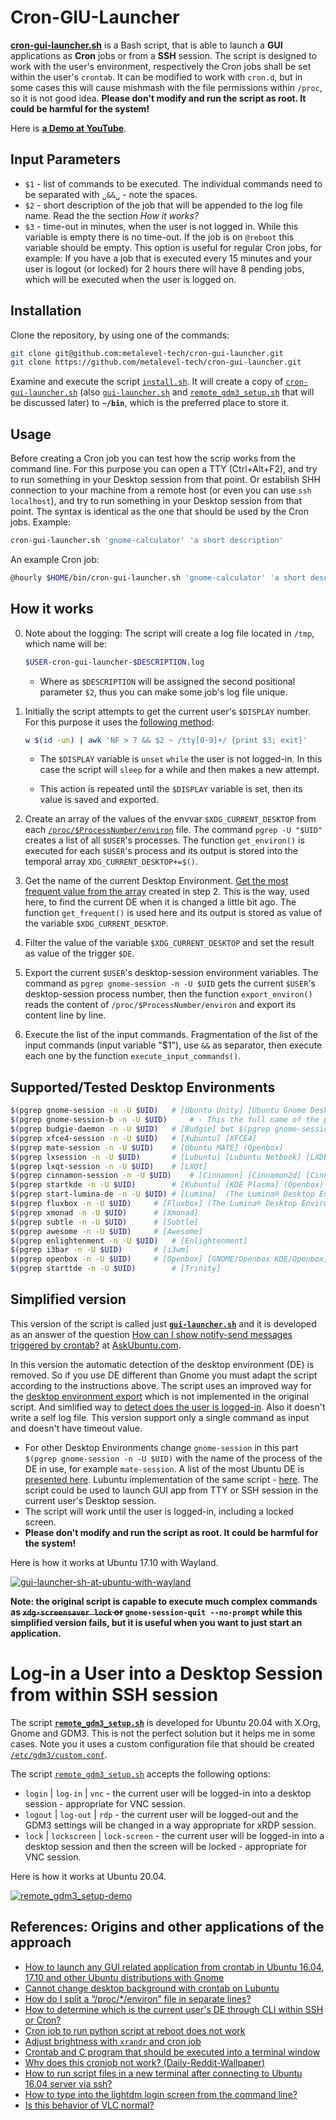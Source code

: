 # Cron-GIU-Launcher

[**cron-gui-launcher.sh**](scripts/cron-gui-launcher.sh) is a Bash script, that is able to launch a **GUI** applications as **Cron** jobs or from a **SSH** session. The script is designed to work with the user's environment, respectively the Cron jobs shall be set within the user's `crontab`. It can be modified to work with `cron.d`, but in some cases this will cause mishmash with the file permissions within `/proc`, so it is not good idea. **Please don't modify and run the script as root. It could be harmful for the system!**

Here is [**a Demo at YouTube**](https://youtube.com/playlist?list=PLO24trCW6Y8evkphLwjzU_AdrznkarVS9).

## Input Parameters

- `$1` - list of commands to be executed. The individual commands need to be separated with `␣&&␣` - note the spaces.
- `$2` - short description of the job that will be appended to the log file name. Read the the section *How it works?*
- `$3` - time-out in minutes, when the user is not logged in. While this variable is empty there is no time-out. If the job is on `@reboot` this variable should be empty. This option is useful for regular Cron jobs, for example: If you have a job that is executed every 15 minutes and your user is logout (or locked) for 2 hours there will have 8 pending jobs, which will be executed when the user is logged on.

## Installation

Clone the repository, by using one of the commands:

````bash
git clone git@github.com:metalevel-tech/cron-gui-launcher.git
git clone https://github.com/metalevel-tech/cron-gui-launcher.git
````

Examine and execute the script [`install.sh`](install.sh). It will create a copy of [`cron-gui-launcher.sh`](scripts/cron-gui-launcher.sh) (also [`gui-launcher.sh`](scripts/gui-launcher.sh) and [`remote_gdm3_setup.sh`](scripts/remote_gdm3_setup.sh) that will be discussed later) to **`~/bin`**, which is the preferred place to store it.

## Usage

Before creating a Cron job you can test how the scrip works from the command line. For this purpose you can open a TTY (Ctrl+Alt+F2), and try to run something in your Desktop session from that point. Or establish SHH connection to your machine from a remote host (or even you can use `ssh localhost`), and try to run something in your Desktop session from that point. The syntax is identical as the one that should be used by the Cron jobs. Example:

````bash
cron-gui-launcher.sh 'gnome-calculator' 'a short description'
````

An example Cron job:
````bash
@hourly $HOME/bin/cron-gui-launcher.sh 'gnome-calculator' 'a short description'
````

## How it works

0. Note about the logging: The script will create a log file located in `/tmp`, which name will be:

	````bash
	$USER-cron-gui-launcher-$DESCRIPTION.log
	````

   - Where as `$DESCRIPTION` will be assigned the second positional parameter `$2`, thus you can make some job's log file unique.

1. Initially the script attempts to get the current user's `$DISPLAY` number. For this purpose it uses the [following method](https://askubuntu.com/a/744751/566421):

	````bash
	w $(id -un) | awk 'NF > 7 && $2 ~ /tty[0-9]+/ {print $3; exit}'
	````
   
   - The `$DISPLAY` variable is `unset` `while` the user is not logged-in. In this case the script will `sleep` for a while and then makes a new attempt. 
   
   - This action is repeated until the `$DISPLAY` variable is set, then its value is saved and exported. 

2. Create an array of the values of the envvar `$XDG_CURRENT_DESKTOP` from each [`/proc/$ProcessNumber/environ`](http://manpages.ubuntu.com/manpages/trusty/man5/proc.5.html) file. The command `pgrep -U "$UID"` creates a list of all `$USER`'s processes. The function `get_environ()` is executed for each `$USER`'s process and its output is stored into the temporal array `XDG_CURRENT_DESKTOP+=$()`.

3. Get the name of the current Desktop Environment. [Get the most frequent value from the array](https://stackoverflow.com/questions/43440425/most-frequent-element-in-an-array-bash-3-2) created in step 2. This is the way, used here, to find the current DE when it is changed a little bit ago. The function `get_frequent()` is used here and its output is stored as value of the variable `$XDG_CURRENT_DESKTOP`.

4. Filter the value of the variable `$XDG_CURRENT_DESKTOP` and set the result as value of the trigger `$DE`.

5. Export the current `$USER`'s desktop-session environment variables. The command as `pgrep gnome-session -n -U $UID` gets the current `$USER`'s desktop-session process number, then the function `export_environ()` reads the content of `/proc/$ProcessNumber/environ` and export its content line by line.

6. Execute the list of the input commands. Fragmentation of the list of the input commands (input variable "$1"), use ` && ` as separator, then execute each one by the function `execute_input_commands()`.

## Supported/Tested Desktop Environments

```bash
$(pgrep gnome-session -n -U $UID)	# [Ubuntu Unity] [Ubuntu Gnome Desktop] [Gnome Classic | Flashbach (compis|metacity)] (Openbox) [Budgie]
$(pgrep gnome-session-b -n -U $UID) 	# - This the full name of the process!
$(pgrep budgie-daemon -n -U $UID)	# [Budgie] but $(pgrep gnome-session -n -U $UID) is better choice
$(pgrep xfce4-session -n -U $UID)	# [Xubuntu] [XFCE4]
$(pgrep mate-session -n -U $UID)	# [Ubuntu MATE] (Openbox)
$(pgrep lxsession -n -U $UID)		# [Lubuntu] [Lubuntu Netbook] [LXDE]
$(pgrep lxqt-session -n -U $UID)	# [LXQt]
$(pgrep cinnamon-session -n -U $UID)	# [Cinnamon] [Cinnamon2d] [Cinnamon (Software Rendering)]
$(pgrep startkde -n -U $UID)		# [Kubuntu] [KDE Plasma] (Openbox)
$(pgrep start-lumina-de -n -U $UID)	# [Lumina]  (The Lumina® Desktop Environment)
$(pgrep fluxbox -n -U $UID)		# [Fluxbox] (The Lumina® Desktop Environment)
$(pgrep xmonad -n -U $UID)		# [Xmonad]
$(pgrep subtle -n -U $UID)		# [Subtle]
$(pgrep awesome -n -U $UID)		# [Awesome]
$(pgrep enlightenment -n -U $UID)	# [Enlightenment]
$(pgrep i3bar -n -U $UID)		# [i3wm]
$(pgrep openbox -n -U $UID)		# [Openbox] [GNOME/Openbox KDE/Openbox]
$(pgrep starttde -n -U $UID)		# [Trinity]
```

## Simplified version
This version of the script is called just [**`gui-launcher.sh`**](scripts/gui-launcher.sh) and it is developed as an answer of the question [How can I show notify-send messages triggered by crontab?](https://askubuntu.com/a/978413/566421) at [AskUbuntu.com](https://askubuntu.com/users/566421).

In this version the automatic detection of the desktop environment (DE) is removed. So if you use DE  different than Gnome you must adapt the script according to the instructions above. The script uses an improved way for the [desktop environment export](https://askubuntu.com/q/978711/566421) which is not implemented in the original script. And simlified way to [detect does the user is logged-in](https://askubuntu.com/a/1107441/566421). Also it doesn't write a self log file. This version support only a single command as input and doesn't have timeout value.

* For other Desktop Environments change `gnome-session` in this part `$(pgrep gnome-session -n -U $UID)` with the name of the process of the DE in use, for example `mate-session`. A list of the most Ubuntu DE is [presented here](https://github.com/metalevel-tech/cron-gui-launcher#supportedtested-desktop-environments). Lubuntu implementation of the same script - [here](https://askubuntu.com/a/1019449/566421). The script could be used to launch GUI app from TTY or SSH session in the current user's Desktop session.
* The script will work until the user is logged-in, including a locked screen.
* **Please don't modify and run the script as root. It could be harmful for the system!**

Here is how it works at Ubuntu 17.10 with Wayland.

[![gui-launcher-sh-at-ubuntu-with-wayland](demo-images/gui-launcher-sh-at-ubuntu-with-wayland.gif)](demo-images/gui-launcher-sh-at-ubuntu-with-wayland.gif)

**Note: the original script is capable to execute much complex commands as <s>`xdg-screensaver lock` or</s> `gnome-session-quit --no-prompt` while this simplified version fails, but it is useful when you want to just start an application.**

# Log-in a User into a Desktop Session from within SSH session

The script [**`remote_gdm3_setup.sh`**](scripts/remote_gdm3_setup.sh) is developed for Ubuntu 20.04 with X.Org, Gnome and GDM3. This is not the perfect solution but it helps me in some cases. Note you it uses a custom configuration file that should be created [`/etc/gdm3/custom.conf`](scripts/remote_gdm3_setup_etc-gdm3-custom.conf).

The script [`remote_gdm3_setup.sh`](scripts/remote_gdm3_setup.sh) accepts the following options:

* `login` | `log-in` | `vnc` - the current user will be logged-in into a desktop session - appropriate for VNC session.
* `logout` | `log-out` | `rdp` - the current user will be logged-out and the GDM3 settings will be changed in a way appropriate for xRDP session.
* `lock` | `lockscreen` | `lock-screen` - the current user will be logged-in into a desktop session and then the screen will be locked - appropriate for VNC session.

Here is how it works at Ubuntu 20.04.

[![remote_gdm3_setup-demo](demo-images/remote_gdm3_setup-demo.gif)](demo-images/remote_gdm3_setup-demo.gif)

## References: Origins and other applications of the approach

- [How to launch any GUI related application from crontab in Ubuntu 16.04, 17.10 and other Ubuntu distributions with Gnome](https://askubuntu.com/questions/978382/how-can-i-show-notify-send-messages-triggered-by-crontab/978413#978413)
- [Cannot change desktop background with crontab on Lubuntu](https://askubuntu.com/a/1019449/566421)
- [How do I split a “/proc/*/environ” file in separate lines?](https://askubuntu.com/questions/978711/how-do-i-split-a-proc-environ-file-in-separate-lines)
- [How to determine which is the current user's DE through CLI within SSH or Cron?](https://askubuntu.com/questions/956664/how-to-determine-which-is-the-current-users-de-through-cli-within-ssh-or-cron)
- [Cron job to run python script at reboot does not work](https://askubuntu.com/questions/970771/cron-job-to-run-python-script-at-reboot-does-not-work)
- [Adjust brightness with `xrandr` and cron job](https://askubuntu.com/questions/958228/adjust-brightness-with-xrandr-and-cron-job)
- [Crontab and C program that should be executed into a terminal window](https://askubuntu.com/questions/955582/crontab-and-c-program-that-should-be-executed-into-a-terminal-window)
- [Why does this cronjob not work? (Daily-Reddit-Wallpaper)](https://askubuntu.com/questions/911570/why-does-this-cronjob-not-work)
- [How to run script files in a new terminal after connecting to Ubuntu 16.04 server via ssh?](https://askubuntu.com/a/1040852/566421)
- [How to type into the lightdm login screen from the command line?](https://askubuntu.com/a/1020804/566421)
- [Is this behavior of VLC normal?](https://askubuntu.com/a/1107441/566421)
